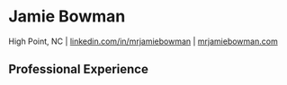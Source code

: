 # Jamie Bowman
High Point, NC | [linkedin.com/in/mrjamiebowman](https://www.linkedin.com/in/mrjamiebowman) | [mrjamiebowman.com](https://www.mrjamiebowman.com)

## Professional Experience
